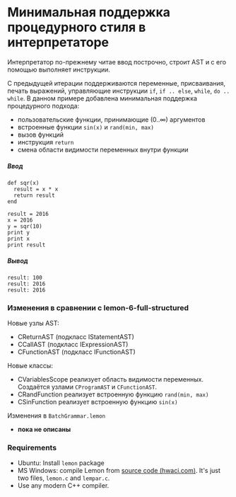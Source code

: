 # Минимальная поддержка процедурного стиля в интерпретаторе

Интерпретатор по-прежнему читае ввод построчно, строит AST и с его помощью выполняет инструкции.

С предыдущей итерации поддерживаются переменные, присваивания, печать выражений, управляющие инструкции `if`, `if .. else`, `while`, `do .. while`. В данном примере добавлена минимальная поддержка процедурного подхода:

- пользовательские функции, принимающие (0..∞) аргументов
- встроенные функции `sin(x)` и `rand(min, max)`
- вызов функций
- инструкция `return`
- смена области видимости переменных внутри функции

##### Ввод
```
def sqr(x)
  result = x * x
  return result
end

result = 2016
x = 2016
y = sqr(10)
print y
print x
print result
```

##### Вывод
```
result: 100
result: 2016
result: 2016
```

### Изменения в сравнении с lemon-6-full-structured

Новые узлы AST:

- CReturnAST (подкласс IStatementAST)
- CCallAST (подкласс IExpressionAST)
- CFunctionAST (подкласс IFunctionAST)

Новые классы:

- CVariablesScope реализует область видимости переменных. Создаётся узлами `CProgramAST` и `CFunctionAST`.
- CRandFunction реализует встроенную функцию `rand(min, max)`
- CSinFunction реализует встроенную функцию `sin(x)`

Изменения в `BatchGrammar.lemon`

- **пока не описаны**

### Requirements

- Ubuntu: Install `lemon` package
- MS Windows: compile Lemon from [source code (hwaci.com)](http://www.hwaci.com/sw/lemon/). It's just two files, `lemon.c` and `lempar.c`.
- Use any modern C++ compiler.

